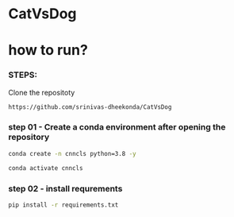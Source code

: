 # CatVsDog

# how to run?

### STEPS:
Clone the repositoty
```bash
https://github.com/srinivas-dheekonda/CatVsDog
```

### step 01 - Create a conda environment after opening the repository
```bash
conda create -n cnncls python=3.8 -y
```

```bash
conda activate cnncls
```


### step 02 - install requrements

```bash
pip install -r requirements.txt
```